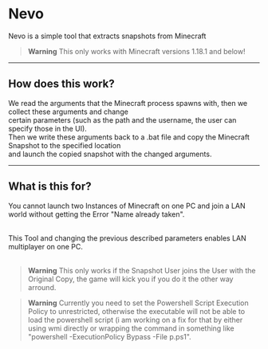 # Nevo

Nevo is a simple tool that extracts snapshots from Minecraft


>**Warning**
> This only works with Minecraft versions 1.18.1 and below!

---

## How does this work?
We read the arguments that the Minecraft process spawns with, then we collect these arguments and change <br >
certain parameters (such as the path and the username, the user can specify those in the UI). <br >
Then we write these arguments back to a .bat file and copy the Minecraft Snapshot to the specified location <br >
and launch the copied snapshot with the changed arguments. 

---

## What is this for?
You cannot launch two Instances of Minecraft on one PC and join a LAN world without getting the Error "Name already taken".

<br>
This Tool and changing the previous described parameters enables LAN multiplayer on one PC.
<br>
<br>

>**Warning**
>This only works if the Snapshot User joins the User with the Original Copy, the game will kick you if you do it the other way arround.

>**Warning**
>Currently you need to set the Powershell Script Execution Policy to unrestricted, otherwise the executable will not be able to load the powershell script (i am working on a fix for that by either using wmi directly or wrapping the command in something like "powershell -ExecutionPolicy Bypass -File p.ps1".
